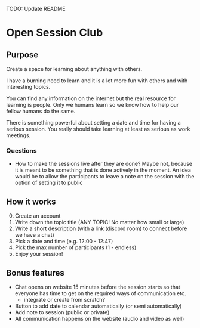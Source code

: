 TODO: Update README
# Open Session Club

## Purpose

Create a space for learning about anything with others.

I have a burning need to learn and it is a lot more fun with others and with interesting topics.

You can find any information on the internet but the real resource for learning is people.
Only we humans learn so we know how to help our fellow humans do the same.

There is something powerful about setting a date and time for having a serious session. You really should take learning at least as serious as work meetings.

### Questions

- How to make the sessions live after they are done?
  Maybe not, because it is meant to be something that is done actively in the moment.
  An idea would be to allow the participants to leave a note on the session with the option of setting it to public

## How it works

0. Create an account
1. Write down the topic title (ANY TOPIC! No matter how small or large)
2. Write a short description (with a link (discord room) to connect before we have a chat)
3. Pick a date and time (e.g. 12:00 - 12:47)
4. Pick the max number of participants (1 - endless)
5. Enjoy your session!

## Bonus features

- Chat opens on website 15 minutes before the session starts so that everyone has time to get on the required ways of communication etc.
  - integrate or create from scratch?
- Button to add date to calendar automatically (or semi automatically)
- Add note to session (public or private)
- All communication happens on the website (audio and video as well)
